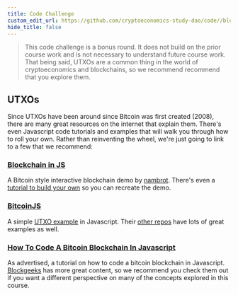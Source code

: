 ```yaml
---
title: Code Challenge
custom_edit_url: https://github.com/cryptoeconomics-study-dao/code//blob/master/ch1/1.4/README.md
hide_title: false
---
```

<!-- This file is generated by /website/scripts/sync-util.js - changes will be overwritten! -->

> This code challenge is a bonus round. It does not build on the prior course work and is not necessary to understand future course work. That being said, UTXOs are a common thing in the world of cryptoeconomics and blockchains, so we recommend recommend that you explore them.

## UTXOs

Since UTXOs have been around since Bitcoin was first created (2008), there are many great resources on the internet that explain them. There's even Javascript code tutorials and examples that will walk you through how to roll your own. Rather than reinventing the wheel, we're just going to link to a few that we recommend:

### [Blockchain in JS](https://blockchain.nambrot.com/)

A Bitcoin style interactive blockchain demo by [nambrot](https://github.com/nambrot). There's even a [tutorial to build your own](https://github.com/nambrot/blockchain-in-js) so you can recreate the demo.

### [BitcoinJS](https://github.com/bitcoinjs/bitcoinjs-lib)

A simple [UTXO example](https://github.com/bitcoinjs/utxo) in Javascript. Their [other repos](https://github.com/bitcoinjs) have lots of great examples as well.

### [How To Code A Bitcoin Blockchain In Javascript](https://blockgeeks.com/guides/code-a-bitcoin-blockchain-in-javascript/)

As advertised, a tutorial on how to code a bitcoin blockchain in Javascript. [Blockgeeks](https://blockgeeks.com/) has more great content, so we recommend you check them out if you want a different perspective on many of the concepts explored in this course.

